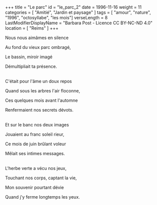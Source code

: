 +++
title = "Le parc"
id = "le_parc_2"
date = 1996-11-16
weight = 11
categories = [ "Amitié", "Jardin et paysage" ]
tags = [ "amour", "nature", "1996", "octosyllabe", "les mois"]
verseLength = 8
LastModifierDisplayName = "Barbara Post - Licence CC BY-NC-ND 4.0"
location = [ "Reims" ]
+++

Nous nous aimâmes en silence

Au fond du vieux parc ombragé,

Le bassin, miroir imagé

Démultipliait ta présence.

 \
C'était pour l'âme un doux repos

Quand sous les arbres l'air floconne,

Ces quelques mois avant l'automne

Renfermaient nos secrets dévots.

 \
Et sur le banc nos deux images

Jouaient au franc soleil rieur,

Ce mois de juin brûlant voleur

Mêlait ses intimes messages.

 \
L'herbe verte a vécu nos jeux,

Touchant nos corps, captant la vie,

Mon souvenir pourtant dévie

Quand j'y ferme longtemps les yeux.
